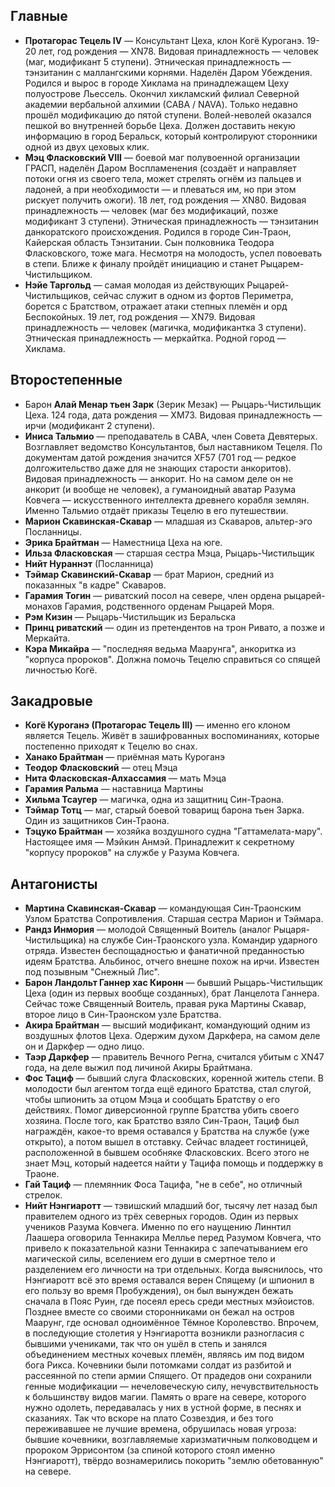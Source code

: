 ## Главные
* **Протагорас Тецель IV** — Консультант Цеха, клон Когё Куроганэ. 19-20 лет, год рождения — XN78. Видовая принадлежность — человек (маг, модификант 5 ступени). Этническая принадлежность — тэнзитанин с маллангскими корнями. Наделён Даром Убеждения. Родился и вырос в городе Хиклама на принадлежащем Цеху полуострове Льессель. Окончил хикламский филиал Северной академии вербальной алхимии (САВА / NAVA). Только недавно прошёл модификацию до пятой ступени. Волей-неволей оказался пешкой во внутренней борьбе Цеха. Должен доставить некую информацию в город Беральск, который контролируют сторонники одной из двух цеховых клик.
* **Мэц Фласковский VIII** — боевой маг полувоенной организации ГРАСП, наделён Даром Воспламенения (создаёт и направляет потоки огня из своего тела, может стрелять огнём из пальцев и ладоней, а при необходимости — и плеваться им, но при этом рискует получить ожоги). 18 лет, год рождения — XN80. Видовая принадлежность — человек (маг без модификаций, позже модификант 3 ступени). Этническая принадлежность — тэнзитанин данкоратского происхождения. Родился в городе Син-Траон, Кайерская область Тэнзитании. Сын полковника Теодора Фласковского, тоже мага. Несмотря на молодость, успел повоевать в степи. Ближе к финалу пройдёт инициацию и станет Рыцарем-Чистильщиком.
* **Нэйе Таргольд** — самая молодая из действующих Рыцарей-Чистильщиков, сейчас служит в одном из фортов Периметра, борется с Братством, отражает атаки степных племён и орд Беспокойных. 19 лет, год рождения — XN79. Видовая принадлежность — человек (магичка, модификантка 3 ступени). Этническая принадлежность — меркайтка. Родной город — Хиклама.

## Второстепенные
* Барон **Алай Менар тьен Зарк** (Зерик Мезак) — Рыцарь-Чистильщик Цеха. 124 года, дата рождения — XM73. Видовая принадлежность — ирчи (модификант 2 ступени).
* **Иниса Тальмио** — преподаватель в САВА, член Совета Девятерых. Возглавляет ведомство Консультантов, был наставником Тецеля. По документам датой рождения значится XF57 (701 год — редкое долгожительство даже для не знающих старости анкоритов). Видовая принадлежность — анкорит. Но на самом деле он не анкорит (и вообще не человек), а гуманоидный аватар Разума Ковчега — искусственного интеллекта древнего корабля землян. Именно Тальмио отдаёт приказы Тецелю в его путешествии.
* **Марион Скавинская-Скавар** — младшая из Скаваров, альтер-эго Посланницы.
* **Эрика Брайтман** — Наместница Цеха на юге.
* **Ильза Фласковская** — старшая сестра Мэца, Рыцарь-Чистильщик
* **Нийт Нураннэт** (Посланница)
* **Тэймар Скавинский-Скавар** — брат Марион, средний из показанных "в кадре" Скаваров.
* **Гарамия Тогин** — риватский посол на севере, член ордена рыцарей-монахов Гарамия, родственного орденам Рыцарей Моря.
* **Рэм Кизин** — Рыцарь-Чистильщик из Беральска
* **Принц риватский** — один из претендентов на трон Ривато, а позже и Меркайта.
* **Кэра Микайра** — "последняя ведьма Маарунга", анкоритка из "корпуса пророков". Должна помочь Тецелю справиться со спящей личностью Когё.

## Закадровые
* **Когё Куроганэ (Протагорас Тецель III)** — именно его клоном является Тецель. Живёт в зашифрованных воспоминаниях, которые постепенно приходят к Тецелю во снах.
* **Ханако Брайтман** — приёмная мать Куроганэ
* **Теодор Фласковский** — отец Мэца
* **Нита Фласковская-Алхассамия** — мать Мэца
* **Гарамия Ральма** — наставница Мартины
* **Хильма Тсаугер** — магичка, одна из защитниц Син-Траона.
* **Тэймар Тотц** — маг, старый боевой товарищ барона тьен Зарка. Один из защитников Син-Траона.
* **Тэцуко Брайтман** — хозяйка воздушного судна "Гаттамелата-мару". Настоящее имя — Мэйкин Анмэй. Принадлежит к секретному "корпусу пророков" на службе у Разума Ковчега.

## Антагонисты
* **Мартина Скавинская-Скавар** — командующая Син-Траонским Узлом Братства Сопротивления. Старшая сестра Марион и Тэймара.
* **Рандз Инмория** — молодой Священный Воитель (аналог Рыцаря-Чистильщика) на службе Син-Траонского узла. Командир ударного отряда. Известен беспощадностью и фанатичной преданностью идеям Братства. Альбинос, отчего внешне похож на ирчи. Известен под позывным "Снежный Лис".
* **Барон Ландольт Ганнер хас Киронн** — бывший Рыцарь-Чистильщик Цеха (один из первых вообще созданных), брат Ланцелота Ганнера. Сейчас тоже Священный Воитель, правая рука Мартины Скавар, второе лицо в Син-Траонском узле Братства.
* **Акира Брайтман** — высший модификант, командующий одним из воздушных флотов Цеха. Одержим духом Даркфера, на самом деле он и Даркфер — одно лицо.
* **Таэр Даркфер** — правитель Вечного Регна, считался убитым с XN47 года, на деле выжил под личиной Акиры Брайтмана.
* **Фос Тациф** — бывший слуга Фласковских, коренной житель степи. В молодости был агентом тогда ещё единого Братства, стал слугой, чтобы шпионить за отцом Мэца и сообщать Братству о его действиях. Помог диверсионной группе Братства убить своего хозяина. После того, как Братство взяло Син-Траон, Тациф был награждён, какое-то время оставался у Братства на службе (уже открыто), а потом вышел в отставку. Сейчас владеет гостиницей, расположенной в бывшем особняке Фласковских. Всего этого не знает Мэц, который надеется найти у Тацифа помощь и поддержку в Траоне.
* **Гай Тациф** — племянник Фоса Тацифа, "не в себе", но отличный стрелок.
* **Нийт Нэнгиаротт** — тэвишский младший бог, тысячу лет назад был правителем одного из трёх северных городов. Один из первых учеников Разума Ковчега. Именно по его наущению Линнтил Лаашера оговорила Теннакира Меллье перед Разумом Ковчега, что привело к показательной казни Теннакира с запечатыванием его магической силы, вселением его души в смертное тело и разделением его личности на три отдельных. Когда выяснилось, что Нэнгиаротт всё это время оставался верен Спящему (и шпионил в его пользу во время Пробуждения), он был вынужден бежать сначала в Пояс Руин, где посеял ересь среди местных мэйоистов. Позднее вместе со своими сторонниками он бежал на остров Маарунг, где основал одноимённое Тёмное Королевство. Впрочем, в последующие столетия у Нэнгиаротта возникли разногласия с бывшими учениками, так что он ушёл в степь и занялся объединением местных кочевых племён, являясь им под видом бога Рикса. Кочевники были потомками солдат из разбитой и рассеянной по степи армии Спящего. От прадедов они сохранили генные модификации — нечеловеческую силу, нечувствительность к большинству видов магии. Память о враге на севере, которого нужно одолеть, передавалась у них в устной форме, в песнях и сказаниях. Так что вскоре на плато Созвездия, и без того переживавшее не лучшие времена, обрушилась новая угроза: бывшие кочевники, возглавляемые харизматичным полководцем и пророком Эррисонтом (за спиной которого стоял именно Нэнгиаротт), твёрдо вознамерились покорить "землю обетованную" на севере.
